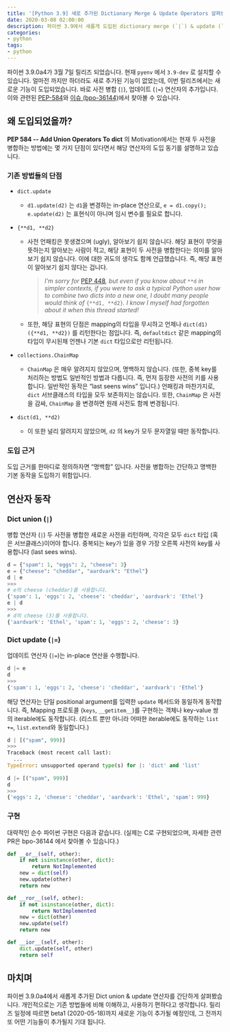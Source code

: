 ```yaml
---
title: '[Python 3.9] 새로 추가된 Dictionary Merge & Update Operators 살펴보기'
date: 2020-03-08 02:00:00
description: 파이썬 3.9에서 새롭게 도입된 dictionary merge (`|`) & update (`|=`) operator에 대해 알아봅니다.
categories:
- python
tags:
- python
---
```


파이썬 3.9.0a4가 3월 7일 릴리즈 되었습니다. 현재 `pyenv` 에서 `3.9-dev` 로 설치할 수 있습니다. 얼마전 까지만 하더라도 새로 추가된 기능이 없었는데, 이번 릴리즈에서는 새로운 기능이 도입되었습니다. 바로 사전 병합 (`|`), 업데이트 (`|=`) 연산자의 추가입니다. 이와 관련된 [PEP-584](https://www.python.org/dev/peps/pep-0584/)와 [이슈 (bpo-36144)](https://bugs.python.org/issue36144)에서 찾아볼 수 있습니다.



## 왜 도입되었을까?

**PEP 584 -- Add Union Operators To dict** 의 Motivation에서는 현재 두 사전을 병합하는 방법에는 몇 가지 단점이 있다면서 해당 연산자의 도입 동기를 설명하고 있습니다.

### 기존 방법들의 단점

- `dict.update`

  - `d1.update(d2)` 는 `d1`을 변경하는 in-place 연산으로, `e = d1.copy(); e.update(d2)` 는 표현식이 아니며 임시 변수를 필요로 합니다.

- `{**d1, **d2}`

  - 사전 언패킹은 못생겼으며 (ugly), 알아보기 쉽지 않습니다. 해당 표현이 무엇을 뜻하는지 알아보는 사람이 적고, 해당 표현이 두 사전을 병합한다는 의미를 알아보기 쉽지 않습니다. 이에 대한 귀도의 생각도 함께 언급했습니다. 즉, 해당 표현이 알아보기 쉽지 않다는 겁니다.

    > *I'm sorry for* [PEP 448](https://www.python.org/dev/peps/pep-0448)*, but even if you know about* `**d` *in simpler contexts, if you were to ask a typical Python user how to combine two dicts into a new one, I doubt many people would think of* `{**d1, **d2}`*. I know I myself had forgotten about it when this thread started!*

  - 또한, 해당 표현의 단점은 mapping의 타입을 무시하고 언제나 `dict(d1)({**d1, **d2})` 를 리턴한다는 점입니다. 즉, `defaultdict` 같은 mapping의 타입이 무시된채 언젠나 기본 `dict` 타입으로만 리턴됩니다.

- `collections.ChainMap`

  - `ChainMap` 은 매우 알려지지 않았으며, 명백하지 않습니다. (또한, 중복 key를 처리하는 방법도 일반적인 방법과 다릅니다. 즉, 먼저 등장한 사전의 키를 사용합니다. 일반적인 동작은 “last seens wins” 입니다.) 언패킹과 마찬가지로, `dict` 서브클래스의 타입을 모두 보존하지는 않습니다. 또한, `ChainMap` 은 사전을 감싸, `ChainMap` 을 변경하면 원래 사전도 함께 변경됩니다.

- `dict(d1, **d2)`

  - 이 또한 널리 알려지지 않았으며, `d2` 의 key가 모두 문자열일 때만 동작합니다.



### 도입 근거

도입 근거를 한마디로 정의하자면 “명백함” 입니다. 사전을 병합하는 간단하고 명백한 기본 동작을 도입하기 위함입니다.



## 연산자 동작

### Dict union (`|`)

병합 연산자 (`|`) 두 사전을 병합한 새로운 사전을 리턴하며, 각각은 모두 `dict` 타입 (혹은 서브클래스)이어야 합니다. 중복되는 key가 있을 경우 가장 오른쪽 사전의 key를 사용합니다 (last sees wins).

```python
d = {"spam": 1, "eggs": 2, "cheese": 3}
e = {"cheese": "cheddar", "aardvark": "Ethel"}
d | e
>>>
# e의 cheese (cheddar)를 사용합니다.
{'spam': 1, 'eggs': 2, 'cheese': 'cheddar', 'aardvark': 'Ethel'}
e | d
>>>
# d의 cheese (3)를 사용합니다.
{'aardvark': 'Ethel', 'spam': 1, 'eggs': 2, 'cheese': 3}
```



### Dict update (`|=`)

업데이트 연산자 (`|=`)는 in-place 연산을 수행합니다. 

```python
d |= e
d
>>>
{'spam': 1, 'eggs': 2, 'cheese': 'cheddar', 'aardvark': 'Ethel'}
```



해당 연산자는 단일 positional argument를 입력한 `update` 메서드와 동일하게 동작합니다. 즉, Mapping 프로토콜 (`keys`, `__getitem__`)를 구현하는 객체나 key-value 쌍의 iterable에도 동작합니다. (리스트 뿐만 아니라 어떠한 iterable에도 동작하는 `list +=`, `list.extend`와 동일합니다.)

```python
d | [("spam", 999)]
>>>
Traceback (most recent call last):
  ...
TypeError: unsupported operand type(s) for |: 'dict' and 'list'
    
d |= [("spam", 999)]
d
>>>
{'eggs': 2, 'cheese': 'cheddar', 'aardvark': 'Ethel', 'spam': 999}
```



### 구현

대략적인 순수 파이썬 구현은 다음과 같습니다. (실제는 C로 구현되었으며, 자세한 관련 PR은 bpo-36144 에서 찾아볼 수 있습니다.)

```python
def __or__(self, other):
    if not isinstance(other, dict):
        return NotImplemented
    new = dict(self)
    new.update(other)
    return new

def __ror__(self, other):
    if not isinstance(other, dict):
        return NotImplemented
    new = dict(other)
    new.update(self)
    return new

def __ior__(self, other):
    dict.update(self, other)
    return self
```



## 마치며

파이썬 3.9.0a4에서 새롭게 추가된 Dict union & update 연산자를 간단하게 살펴봤습니다. 개인적으로는 기존 방법들에 비해 이해하고, 사용하기 편하다고 생각합니다. 릴리즈 일정에 따르면 beta1 (2020-05-18)까지 새로운 기능이 추가될 예정인데, 그 전까지 또 어떤 기능들이 추가될지 기대 됩니다.
